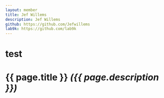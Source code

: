 ```yaml
---
layout: member
title: Jef Willems
description: Jef Willems
github: https://github.com/Jefwillems
lab9k: https://github.com/lab9k
---
```



# test


# {{ page.title }} *({{ page.description }})*
